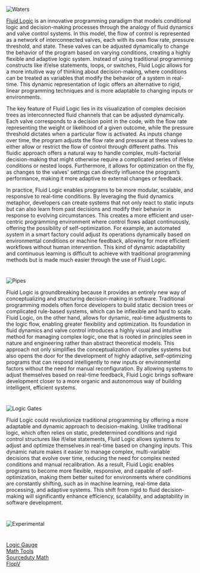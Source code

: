 ![Waters](https://github.com/user-attachments/assets/9ef51545-4f77-45d7-9f29-253de7f4b9b6)

[Fluid Logic](https://chatgpt.com/g/g-686cb743b56481918bfa7309c5f31afd-fluid-logic) is an innovative programming paradigm that models conditional logic and decision-making processes through the analogy of fluid dynamics and valve control systems. In this model, the flow of control is represented as a network of interconnected valves, each with its own flow rate, pressure threshold, and state. These valves can be adjusted dynamically to change the behavior of the program based on varying conditions, creating a highly flexible and adaptive logic system. Instead of using traditional programming constructs like if/else statements, loops, or switches, Fluid Logic allows for a more intuitive way of thinking about decision-making, where conditions can be treated as variables that modify the behavior of a system in real-time. This dynamic representation of logic offers an alternative to rigid, linear programming techniques and is more adaptable to changing inputs or environments.

The key feature of Fluid Logic lies in its visualization of complex decision trees as interconnected fluid channels that can be adjusted dynamically. Each valve corresponds to a decision point in the code, with the flow rate representing the weight or likelihood of a given outcome, while the pressure threshold dictates when a particular flow is activated. As inputs change over time, the program adjusts the flow rate and pressure at these valves to either allow or restrict the flow of control through different paths. This fluidic approach offers a natural way to handle complex, multi-factorial decision-making that might otherwise require a complicated series of if/else conditions or nested loops. Furthermore, it allows for optimization on the fly, as changes to the valves' settings can directly influence the program’s performance, making it more adaptive to external changes or feedback.

In practice, Fluid Logic enables programs to be more modular, scalable, and responsive to real-time conditions. By leveraging the fluid dynamics metaphor, developers can create systems that not only react to static inputs but can also learn from past decisions and modify their behavior in response to evolving circumstances. This creates a more efficient and user-centric programming environment where control flows adapt continuously, offering the possibility of self-optimization. For example, an automated system in a smart factory could adjust its operations dynamically based on environmental conditions or machine feedback, allowing for more efficient workflows without human intervention. This kind of dynamic adaptability and continuous learning is difficult to achieve with traditional programming methods but is made much easier through the use of Fluid Logic.

#

![Pipes](https://github.com/user-attachments/assets/3d613a46-1cf0-45c5-acc6-49afe92db485)

Fluid Logic is groundbreaking because it provides an entirely new way of conceptualizing and structuring decision-making in software. Traditional programming models often force developers to build static decision trees or complicated rule-based systems, which can be inflexible and hard to scale. Fluid Logic, on the other hand, allows for dynamic, real-time adjustments to the logic flow, enabling greater flexibility and optimization. Its foundation in fluid dynamics and valve control introduces a highly visual and intuitive method for managing complex logic, one that is rooted in principles seen in nature and engineering rather than abstract theoretical models. This approach not only simplifies the conceptualization of complex systems but also opens the door for the development of highly adaptive, self-optimizing programs that can respond intelligently to new inputs or environmental factors without the need for manual reconfiguration. By allowing systems to adjust themselves based on real-time feedback, Fluid Logic brings software development closer to a more organic and autonomous way of building intelligent, efficient systems.

#

![Logic Gates](https://github.com/user-attachments/assets/a3c6df89-471d-4904-8be9-80de895874f0)

Fluid Logic could revolutionize traditional programming by offering a more adaptable and dynamic approach to decision-making. Unlike traditional logic, which often relies on static, predetermined conditions and rigid control structures like if/else statements, Fluid Logic allows systems to adjust and optimize themselves in real-time based on changing inputs. This dynamic nature makes it easier to manage complex, multi-variable decisions that evolve over time, reducing the need for complex nested conditions and manual recalibration. As a result, Fluid Logic enables programs to become more flexible, responsive, and capable of self-optimization, making them better suited for environments where conditions are constantly shifting, such as in machine learning, real-time data processing, and adaptive systems. This shift from rigid to fluid decision-making will significantly enhance efficiency, scalability, and adaptability in software development.

#
![Experimental](https://github.com/user-attachments/assets/05cb383d-f372-4747-8351-6a4d9d03ff0c)
#

[Logic Gauge](https://github.com/sourceduty/Logic_Gauge)
<br>
[Math Tools](https://github.com/sourceduty/Math_Tools)
<br>
[Sourceduty Math](https://chatgpt.com/g/g-67cc981656b8819196c22b67c9fbbb8c-sourceduty-math)
<br>
[FlopV](https://github.com/sourceduty/FlopV)
